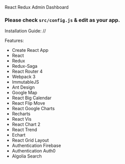 React Redux Admin Dashboard

### Please check `src/config.js` & edit as your app.

Installation Guide:
//

Features:

- Create React App
- React
- Redux
- Redux-Saga
- React Router 4
- Webpack 3
- ImmutableJS
- Ant Design
- Google Map
- React Big Calendar
- React Flip Move
- React Google Charts
- Recharts
- React Vis
- React Chart 2
- React Trend
- Echart
- React Grid Layout
- Authentication Firebase
- Authentication Auth0
- Algolia Search

